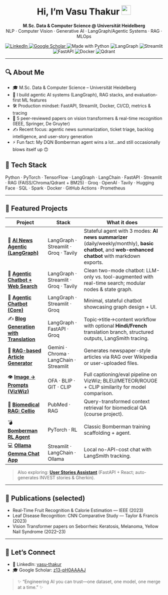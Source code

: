<!--
  Hi there  👋  – Thanks for dropping by!
  ------------------------------------------------------------
  Replace `vasuthakur` with your actual username if different.
-->

<h1 align="center">Hi, I’m Vasu Thakur <img src="https://raw.githubusercontent.com/vasuthakur/vasuthakur/main/assets/wave.gif" width="30"/></h1>
<p align="center"><b>M.Sc. Data & Computer Science @ Universität Heidelberg</b><br/>
NLP · Computer Vision · Generative AI · LangGraph/Agentic Systems · RAG · MLOps</p>

<p align="center">
  <a href="https://www.linkedin.com/in/vasu-thakur-05bb62170/">
    <img alt="LinkedIn" src="https://img.shields.io/badge/LinkedIn-0A66C2?logo=linkedin&logoColor=white">
  </a>
  <a href="https://scholar.google.com/citations?hl=en&user=z13-pH0AAAAJ">
    <img alt="Google Scholar" src="https://img.shields.io/badge/Google%20Scholar-4285F4?logo=googlescholar&logoColor=white">
  </a>
  <img alt="Made with Python" src="https://img.shields.io/badge/Python-3776AB?logo=python&logoColor=white">
  <img alt="LangGraph" src="https://img.shields.io/badge/LangGraph-121212?logo=graph&logoColor=white">
  <img alt="Streamlit" src="https://img.shields.io/badge/Streamlit-FF4B4B?logo=streamlit&logoColor=white">
  <img alt="FastAPI" src="https://img.shields.io/badge/FastAPI-009688?logo=fastapi&logoColor=white">
  <img alt="Docker" src="https://img.shields.io/badge/Docker-2496ED?logo=docker&logoColor=white">
  <img alt="Qdrant" src="https://img.shields.io/badge/Qdrant-FF4D4D?logo=qdrant&logoColor=white">
</p>

---

## 🔍 About Me
- 🎓 M.Sc. Data & Computer Science – Universität Heidelberg  
- 🧠 I build agentic AI systems (LangGraph), RAG stacks, and evaluation-first ML features  
- 🛠️ Production mindset: FastAPI, Streamlit, Docker, CI/CD, metrics & tracing  
- 📄 5 peer-reviewed papers on vision transformers & real-time recognition (IEEE, Springer, De Gruyter)  
- ✍️ Recent focus: agentic news summarization, ticket triage, backlog intelligence, and user-story generation  
- ⚡ Fun fact: My DQN Bomberman agent wins a lot…and still occasionally blows itself up 🙃

## 🧰 Tech Stack
Python · PyTorch · TensorFlow · LangGraph · LangChain · FastAPI · Streamlit · RAG (FAISS/Chroma/Qdrant + BM25) · Groq · OpenAI · Tavily · Hugging Face · SQL · Spark · Docker · GitHub Actions · Prometheus

---

## 🚀 Featured Projects

| Project | Stack | What it does |
|---|---|---|
| 📰 **[AI News Agentic (LangGraph)](https://github.com/vt0299/AI-News-Agentic---LangGraph-Stateful-AI-Application)** | LangGraph · Streamlit · Groq · Tavily | Stateful agent with 3 modes: **AI news summarizer** (daily/weekly/monthly), **basic chatbot**, and **web-enhanced chatbot** with markdown exports. |
| 🔎 **[Agentic Chatbot + Web Search](https://github.com/vt0299/LangGraph-Agentic-AI-Chatbot-with-Web-Search)** | LangGraph · Streamlit · Groq · Tavily | Clean two-mode chatbot: LLM-only vs. tool-augmented with real-time search; modular nodes & state graph. |
| 💬 **[Agentic Chatbot (Core)](https://github.com/vt0299/LangGraph-Agentic-AI-Chatbot)** | LangGraph · Streamlit · Groq | Minimal, stateful chatbot showcasing graph design + UI. |
| ✍️ **[Blog Generation with Translation](https://github.com/vt0299/Blog-Generation-with-Translation)** | LangGraph · FastAPI · Groq | Topic→title→content workflow with optional **Hindi/French** translation branch, structured outputs, LangSmith tracing. |
| 📰 **[RAG-based Article Generator](https://github.com/vt0299/RAG-based-Article-Generator)** | Gemini · Chroma · LangChain · Streamlit | Generates newspaper-style articles via RAG over Wikipedia or user-uploaded files. |
| 👁️ **[Image → Prompts (VizWiz)](https://github.com/vt0299/Image-to-prompts)** | OFA · BLIP · GIT · CLIP | Full captioning/eval pipeline on VizWiz; BLEU/METEOR/ROUGE + CLIP similarity for model comparison. |
| 🧪 **[Biomedical RAG: Cellio](https://github.com/vt0299/Biomedical-RAG-system)** | PubMed · RAG | Query-transformed context retrieval for biomedical QA (course project). |
| 💣 **[Bomberman RL Agent](https://github.com/vt0299/Bomberman-Reinforcement-learning)** | PyTorch · RL | Classic Bomberman training scaffolding + agent. |
| 💻 **[Ollama Gemma Chat App](https://github.com/vt0299/Simple-Generative-AI-app-with-Ollama-using-Gemma)** | Streamlit · LangChain · Ollama | Local no-API-cost chat with LangSmith tracking. |

> Also exploring: **[User Stories Assistant](https://github.com/vt0299/User-Stories-Assistant)** (FastAPI + React; auto-generates INVEST stories & Gherkin).

---

## 📝 Publications (selected)
- Real-Time Fruit Recognition & Calorie Estimation — IEEE (2023)  
- Leaf Disease Recognition: CNN Comparative Study — Taylor & Francis (2023)  
- Vision Transformer papers on Seborrheic Keratosis, Melanoma, Yellow Nail Syndrome (2022–23)

---

## 🤝 Let’s Connect
- 💼 LinkedIn: <a href="https://www.linkedin.com/in/vasu-thakur-05bb62170/">vasu-thakur</a>  
- 🎓 Google Scholar: <a href="https://scholar.google.com/citations?hl=en&user=z13-pH0AAAAJ">z13-pH0AAAAJ</a>  

> ✨ “Engineering AI you can trust—one dataset, one model, one merge at a time.” ✨

<!-- Optional: GitHub stats (uncomment if you like)
<p align="center">
  <img src="https://streak-stats.demolab.com?user=vt0299" height="150" />
  <img src="https://github-readme-stats.vercel.app/api?username=vt0299&show_icons=true" height="150" />
</p>
-->
